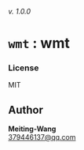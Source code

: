_v. 1.0.0_  

`wmt` : wmt
===========


### License
MIT

Author
------

**Meiting-Wang**  
379446137@qq.com  
